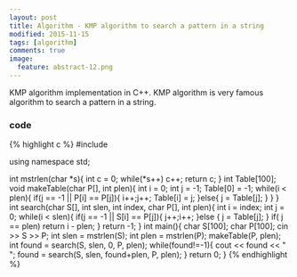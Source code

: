 ```yaml
---
layout: post
title: Algorithm - KMP algorithm to search a pattern in a string
modified: 2015-11-15
tags: [algorithm]
comments: true
image:
  feature: abstract-12.png
---
```


KMP algorithm implementation in C++.
KMP algorithm is very famous algorithm to search a pattern in a string.

### code

{% highlight c %}
#include <iostream>

using namespace std;

int mstrlen(char *s){
    int c = 0;
    while(*s++) c++;
    return c;
}
int Table[100];
void makeTable(char P[], int plen){
    int i = 0;
    int j = -1;
    Table[0] = -1;
    while(i < plen){
        if(j == -1 || P[i] == P[j]){
            i++;j++;
            Table[i] = j;
        }else{
            j = Table[j];
        }
    }
}
int search(char S[], int slen, int index, char P[], int plen){
    int i = index;
    int j = 0;
    while(i < slen){
        if(j == -1 || S[i] == P[j]){
            j++;i++;
        }else {
            j = Table[j];
        }
        if( j == plen) 
            return i - plen;
    }
    return -1;
}
int main(){
    char S[100];
    char P[100];
    cin >> S >> P;
    int slen = mstrlen(S);
    int plen = mstrlen(P);
    makeTable(P, plen);
    int found = search(S, slen, 0, P, plen);
    while(found!=-1){
        cout << found << " ";
        found = search(S, slen, found+plen, P, plen);
    }
    return 0;
}
{% endhighlight %}
